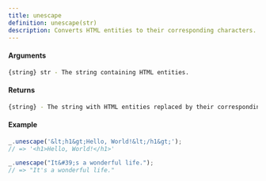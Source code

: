 ```yaml
---
title: unescape
definition: unescape(str)
description: Converts HTML entities to their corresponding characters.
---
```



#### Arguments


```bash
{string} str - The string containing HTML entities.
```


#### Returns


```bash
{string} - The string with HTML entities replaced by their corresponding characters.
```


#### Example


```ts
_.unescape('&lt;h1&gt;Hello, World!&lt;/h1&gt;');
// => '<h1>Hello, World!</h1>'

_.unescape("It&#39;s a wonderful life.");
// => "It's a wonderful life."
```